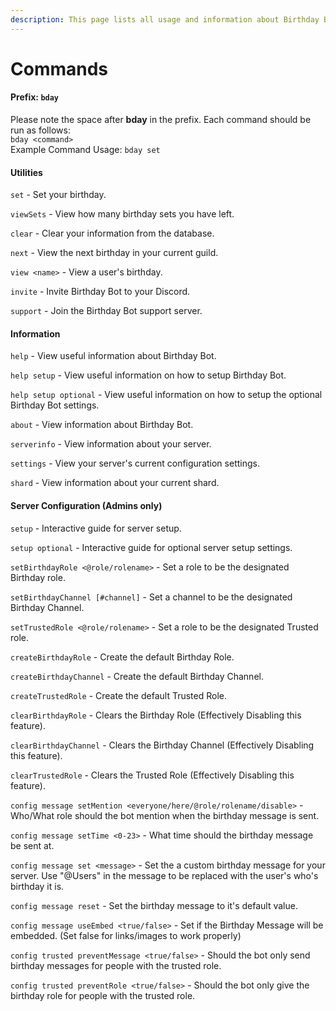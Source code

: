 ```yaml
---
description: This page lists all usage and information about Birthday Bot's commands.
---
```


# Commands

#### Prefix: `bday`

Please note the space after **bday** in the prefix. Each command should be run as follows:  
`bday <command>`  
Example Command Usage: `bday set`

#### Utilities

`set` - Set your birthday.

`viewSets` - View how many birthday sets you have left.

`clear` - Clear your information from the database.

`next` - View the next birthday in your current guild.

`view <name>` - View a user's birthday.

`invite` - Invite Birthday Bot to your Discord.

`support` - Join the Birthday Bot support server.

#### Information

`help` - View useful information about Birthday Bot.

`help setup` - View useful information on how to setup Birthday Bot.

`help setup optional` - View useful information on how to setup the optional Birthday Bot settings.

`about` - View information about Birthday Bot.

`serverinfo` - View information about your server.

`settings` - View your server's current configuration settings.

`shard` - View information about your current shard.

#### Server Configuration \(Admins only\)

`setup` - Interactive guide for server setup.

`setup optional` - Interactive guide for optional server setup settings.

`setBirthdayRole <@role/rolename>` - Set a role to be the designated Birthday role.

`setBirthdayChannel [#channel]` - Set a channel to be the designated Birthday Channel.

`setTrustedRole <@role/rolename>` - Set a role to be the designated Trusted role.

`createBirthdayRole` - Create the default Birthday Role.

`createBirthdayChannel` - Create the default Birthday Channel.

`createTrustedRole` - Create the default Trusted Role.

`clearBirthdayRole` - Clears the Birthday Role \(Effectively Disabling this feature\).

`clearBirthdayChannel` - Clears the Birthday Channel \(Effectively Disabling this feature\).

`clearTrustedRole` - Clears the Trusted Role \(Effectively Disabling this feature\).

`config message setMention <everyone/here/@role/rolename/disable>` - Who/What role should the bot mention when the birthday message is sent.

`config message setTime <0-23>` - What time should the birthday message be sent at.

`config message set <message>` - Set the a custom birthday message for your server. Use "@Users" in the message to be replaced with the user's who's birthday it is.

`config message reset` - Set the birthday message to it's default value.

`config message useEmbed <true/false>` - Set if the Birthday Message will be embedded. \(Set false for links/images to work properly\)

`config trusted preventMessage <true/false>` - Should the bot only send birthday messages for people with the trusted role.

`config trusted preventRole <true/false>` - Should the bot only give the birthday role for people with the trusted role.
